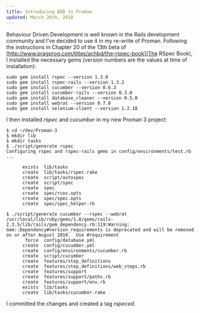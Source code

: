 ```yaml
---
title: Introducing BDD to Proman
updated: March 26th, 2010
---
```


Behaviour Driven Development is well known in the Rails development community and I've decided to use it in my re-write of Proman. Following the instructions in Chapter 20 of the 13th beta of [http://www.pragprog.com/titles/achbd/the-rspec-book](The RSpec Book), I installed the necessary gems (version numbers are the values at time of installation):

	sudo gem install rspec --version 1.3.0
	sudo gem install rspec-rails --version 1.3.2
	sudo gem install cucumber --version 0.6.3
	sudo gem install cucumber-rails --version 0.3.0
	sudo gem install database_cleaner --version 0.5.0
	sudo gem install webrat --version 0.7.0
	sudo gem install selenium-client --version 1.2.18

I then installed _rspec_ and _cucumber_ in my new Proman 3 project:

	$ cd ~/dev/Proman-3
	$ mkdir lib
	$ mkdir tasks
	$ ./script/generate rspec
	Configuring rspec and rspec-rails gems in config/environments/test.rb ...

	      exists  lib/tasks
	      create  lib/tasks/rspec.rake
	      create  script/autospec
	      create  script/spec
	      create  spec
	      create  spec/rcov.opts
	      create  spec/spec.opts
	      create  spec/spec_helper.rb
	
	$ ./script/generate cucumber --rspec --webrat
	/usr/local/lib/ruby/gems/1.8/gems/rails-2.3.5/lib/rails/gem_dependency.rb:119:Warning: Gem::Dependency#version_requirements is deprecated and will be removed on or after August 2010.  Use #requirement
	       force  config/database.yml
	      create  config/cucumber.yml
	      create  config/environments/cucumber.rb
	      create  script/cucumber
	      create  features/step_definitions
	      create  features/step_definitions/web_steps.rb
	      create  features/support
	      create  features/support/paths.rb
	      create  features/support/env.rb
	      exists  lib/tasks
	      create  lib/tasks/cucumber.rake

I committed the changes and created a tag _rspeced_.